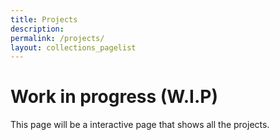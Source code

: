 ```yaml
---
title: Projects
description: 
permalink: /projects/
layout: collections_pagelist
---
```


# Work in progress (W.I.P)
This page will be a interactive page that shows all the projects.